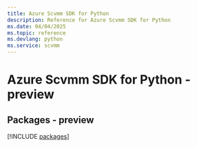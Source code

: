 ```yaml
---
title: Azure Scvmm SDK for Python
description: Reference for Azure Scvmm SDK for Python
ms.date: 04/04/2025
ms.topic: reference
ms.devlang: python
ms.service: scvmm
---
```

# Azure Scvmm SDK for Python - preview
## Packages - preview
[!INCLUDE [packages](scvmm-index.md)]